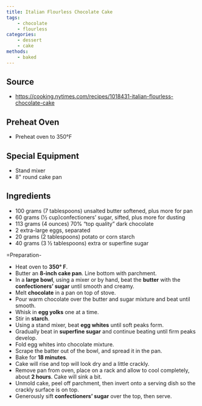 ```yaml
---
title: Italian Flourless Chocolate Cake
tags:
    - chocolate
    - flourless
categories: 
    - dessert
    - cake
methods:
    - baked
---
```



## Source

-   https://cooking.nytimes.com/recipes/1018431-italian-flourless-chocolate-cake

## Preheat Oven

-   Preheat oven to 350°F

## Special Equipment

-   Stand mixer
-   8" round cake pan

## Ingredients

-   100 grams (7 tablespoons) unsalted butter softened, plus more for
    pan
-   60 grams (½ cup)confectioners’ sugar, sifted, plus more for dusting
-   113 grams (4 ounces) 70% “top quality” dark chocolate
-   2 extra-large eggs, separated
-   20 grams (2 tablespoons) potato or corn starch
-   40 grams (3 ½ tablespoons) extra or superfine sugar

=Preparation-

-   Heat oven to **350° F**.
-   Butter an **8-inch cake pan**. Line bottom with parchment.
-   In a **large bowl**, using a mixer or by hand, beat the **butter**
    with the **confectioners’ sugar** until smooth and creamy.
-   Melt **chocolate** in a pan on top of stove.
-   Pour warm chocolate over the butter and sugar mixture and beat until
    smooth.
-   Whisk in **egg yolks** one at a time.
-   Stir in **starch**.
-   Using a stand mixer, beat **egg whites** until soft peaks form.
-   Gradually beat in **superfine sugar** and continue beating until
    firm peaks develop.
-   Fold egg whites into chocolate mixture.
-   Scrape the batter out of the bowl, and spread it in the pan.
-   Bake for **18 minutes**.
-   Cake will rise and top will look dry and a little crackly.
-   Remove pan from oven, place on a rack and allow to cool completely,
    about **2 hours**. Cake will sink a bit.
-   Unmold cake, peel off parchment, then invert onto a serving dish so
    the crackly surface is on top.
-   Generously sift **confectioners’ sugar** over the top, then serve.
